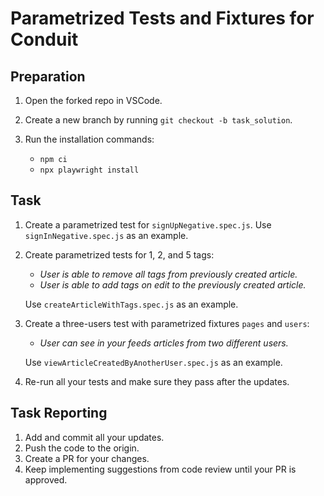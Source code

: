 # Parametrized Tests and Fixtures for Conduit

## Preparation

1. Open the forked repo in VSCode.
2. Create a new branch by running `git checkout -b task_solution`.
3. Run the installation commands:

    - `npm ci`
    - `npx playwright install`

## Task

1. Create a parametrized test for `signUpNegative.spec.js`. Use `signInNegative.spec.js` as an example.
2. Create parametrized tests for 1, 2, and 5 tags:

    - *User is able to remove all tags from previously created article.*
    - *User is able to add tags on edit to the previously created article.*
    
    Use `createArticleWithTags.spec.js` as an example.
   
3. Create a three-users test with parametrized fixtures `pages` and `users`:
    
    - *User can see in your feeds articles from two different users.*
    
    Use `viewArticleCreatedByAnotherUser.spec.js` as an example.
   
4. Re-run all your tests and make sure they pass after the updates. 

## Task Reporting

1. Add and commit all your updates.
2. Push the code to the origin.
3. Create a PR for your changes.
4. Keep implementing suggestions from code review until your PR is approved.
